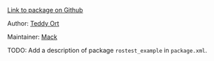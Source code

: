 <div id='rostest_example-autogenerated' markdown='1'>


<!-- do not edit this file, autogenerated -->

[Link to package on Github](github:org=duckietown,repo=Software,path=60-templates/rostest_example,branch=andrea-config)

Author: [Teddy Ort](mailto:teddy@mit.edu)

Maintainer: [Mack](mailto:mack@duckietown.org)

TODO: Add a description of package `rostest_example` in `package.xml`.



</div>

